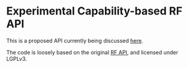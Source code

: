 # Experimental Capability-based RF API

This is a proposed API currently being discussed [here](https://www.reddit.com/r/feedthebeast/comments/44rdqz/rfc_forge_capability_based_rf_api_for_189/).

The code is loosely based on the original [RF API](https://github.com/CoFH/RedstoneFlux-API), and licensed under LGPLv3.
